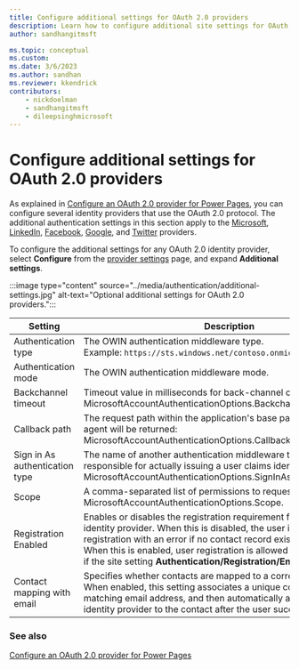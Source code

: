 ```yaml
---
title: Configure additional settings for OAuth 2.0 providers
description: Learn how to configure additional site settings for OAuth 2.0 providers in Power Pages.
author: sandhangitmsft

ms.topic: conceptual
ms.custom: 
ms.date: 3/6/2023
ms.author: sandhan
ms.reviewer: kkendrick
contributors:
    - nickdoelman
    - sandhangitmsft
    - dileepsinghmicrosoft
---
```


# Configure additional settings for OAuth 2.0 providers

As explained in [Configure an OAuth 2.0 provider for Power Pages](oauth2-provider.md), you can configure several identity providers that use the OAuth 2.0 protocol. The additional authentication settings in this section apply to the [Microsoft](oauth2-microsoft.md), [LinkedIn](oauth2-linkedin.md), [Facebook](oauth2-facebook.md), [Google](/power-apps/maker/portals/configure/configure-oauth2-google), and [Twitter](oauth2-twitter.md) providers.

To configure the additional settings for any OAuth 2.0 identity provider, select **Configure** from the [provider settings](/power-apps/maker/portals/configure/use-simplified-authentication-configuration#add-configure-or-delete-an-identity-provider) page, and expand **Additional settings**.

:::image type="content" source="../media/authentication/additional-settings.jpg" alt-text="Optional additional settings for OAuth 2.0 providers.":::


|Setting |Description  |
|---------|---------|
|Authentication type    | The OWIN authentication middleware type. <br /> Example: `https://sts.windows.net/contoso.onmicrosoft.com/`|
|Authentication mode    | The OWIN authentication middleware mode.|
|Backchannel timeout     | Timeout value in milliseconds for back-channel communications: MicrosoftAccountAuthenticationOptions.BackchannelTimeout.|
|Callback path    | The request path within the application's base path where the user-agent will be returned: MicrosoftAccountAuthenticationOptions.CallbackPath.|
|Sign in As authentication type     |  The name of another authentication middleware that will be responsible for actually issuing a user claims identity: MicrosoftAccountAuthenticationOptions.SignInAsAuthenticationType.|
|Scope    | A comma-separated list of permissions to request: MicrosoftAccountAuthenticationOptions.Scope.|
|Registration Enabled    | Enables or disables the registration requirement for the existing identity provider. When this is disabled, the user is denied registration with an error if no contact record exists for the user. When this is enabled, user registration is allowed for a new user only if the site setting **Authentication/Registration/Enabled** is set to true.|
|Contact mapping with email| Specifies whether contacts are mapped to a corresponding email. When enabled, this setting associates a unique contact record with a matching email address, and then automatically assigns the external identity provider to the contact after the user successfully signs in.        |


### See also

[Configure an OAuth 2.0 provider for Power Pages](oauth2-provider.md)


